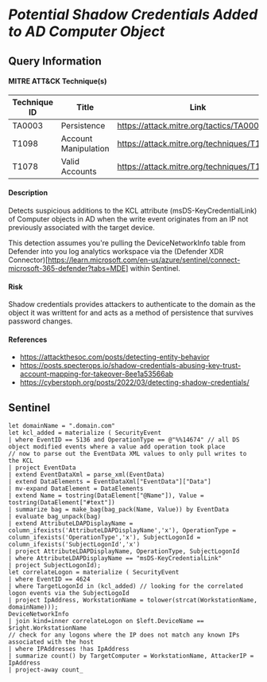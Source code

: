 # *Potential Shadow Credentials Added to AD Computer Object* 

## Query Information

#### MITRE ATT&CK Technique(s)

| Technique ID | Title    | Link    |
| ---  | --- | --- |
| TA0003 | Persistence | https://attack.mitre.org/tactics/TA0003/ |
| T1098 | Account Manipulation | https://attack.mitre.org/techniques/T1098/ |
| T1078 | Valid Accounts | https://attack.mitre.org/techniques/T1078/ |

#### Description
Detects suspicious additions to the KCL attribute (msDS-KeyCredentialLink) of Computer objects in AD when the write event originates from an IP not previously associated with the target device.

This detection assumes you're pulling the DeviceNetworkInfo table from Defender into you log analytics workspace via the (Defender XDR Connector)[https://learn.microsoft.com/en-us/azure/sentinel/connect-microsoft-365-defender?tabs=MDE] within Sentinel.

#### Risk
Shadow credentials provides attackers to authenticate to the domain as the object it was writtent for and acts as a method of persistence that survives password changes.

#### References
- https://attackthesoc.com/posts/detecting-entity-behavior 
- https://posts.specterops.io/shadow-credentials-abusing-key-trust-account-mapping-for-takeover-8ee1a53566ab 
- https://cyberstoph.org/posts/2022/03/detecting-shadow-credentials/ 

## Sentinel
```KQL
let domainName = ".domain.com"
let kcl_added = materialize ( SecurityEvent
| where EventID == 5136 and OperationType == @"%%14674" // all DS object modified events where a value add operation took place
// now to parse out the EventData XML values to only pull writes to the KCL 
| project EventData
| extend EventDataXml = parse_xml(EventData)
| extend DataElements = EventDataXml["EventData"]["Data"]
| mv-expand DataElement = DataElements
| extend Name = tostring(DataElement["@Name"]), Value = tostring(DataElement["#text"])
| summarize bag = make_bag(bag_pack(Name, Value)) by EventData
| evaluate bag_unpack(bag)
| extend AttributeLDAPDisplayName = column_ifexists('AttributeLDAPDisplayName','x'), OperationType = column_ifexists('OperationType','x'), SubjectLogonId = column_ifexists('SubjectLogonId','x')
| project AttributeLDAPDisplayName, OperationType, SubjectLogonId
| where AttributeLDAPDisplayName == "msDS-KeyCredentialLink"
| project SubjectLogonId);
let correlateLogon = materialize ( SecurityEvent
| where EventID == 4624
| where TargetLogonId in (kcl_added) // looking for the correlated logon events via the SubjectLogoId
| project IpAddress, WorkstationName = tolower(strcat(WorkstationName, domainName)));
DeviceNetworkInfo
| join kind=inner correlateLogon on $left.DeviceName == $right.WorkstationName
// check for any logons where the IP does not match any known IPs associated with the host
| where IPAddresses !has IpAddress
| summarize count() by TargetComputer = WorkstationName, AttackerIP = IpAddress
| project-away count_
```
